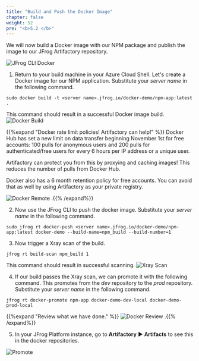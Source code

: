 ```yaml
---
title: "Build and Push the Docker Image"
chapter: false
weight: 52
pre: "<b>5.2 </b>"
---
```


We will now build a Docker image with our NPM package and publish the image to our JFrog Artifactory repository.

![JFrog CLI Docker](/images/jfrog-cli-docker.svg)

1. Return to your build machine in your Azure Cloud Shell. Let's create a Docker image for our NPM application. Substitute your _server name_ in the following command.

``
sudo docker build -t <server name>.jfrog.io/docker-demo/npm-app:latest .
``

This command should result in a successful Docker image build.
![Docker Build](/images/docker-build.png)

{{%expand "Docker rate limit policies! Artifactory can help!" %}}
Docker Hub has set a new limit on data transfer beginning November 1st for free accounts: 100 pulls for anonymous users and 200 pulls for authenticated/free users for every 6 hours per IP address or a unique user.

Artifactory can protect you from this by proxying and caching images! This reduces the number of pulls from Docker Hub.

Docker also has a 6 month retention policy for free accounts. You can avoid that as well by using Artifactory as your private registry.

![Docker Remote](/images/docker-remote.png)
.{{% /expand%}}

2. Now use the JFrog CLI to push the docker image. Substitute your _server name_ in the following command.

``
sudo jfrog rt docker-push <server name>.jfrog.io/docker-demo/npm-app:latest docker-demo --build-name=npm_build --build-number=1
``

3. Now trigger a Xray scan of the build.

``
jfrog rt build-scan npm_build 1
``

This command should result in successful scanning.
![Xray Scan](/images/xray-scan.png)

4. If our build passes the Xray scan, we can promote it with the following command. This promotes from the _dev_ repository to the _prod_ repository. Substitute your _server name_ in the following command.

``
jfrog rt docker-promote npm-app docker-demo-dev-local docker-demo-prod-local
``

{{%expand "Review what we have done." %}}
![Docker Review](/images/docker-review.png)
.{{% /expand%}}

5. In your JFrog Platform instance, go to **Artifactory** ► **Artifacts** to see this in the docker repositories.

![Promote](/images/promote.png)

